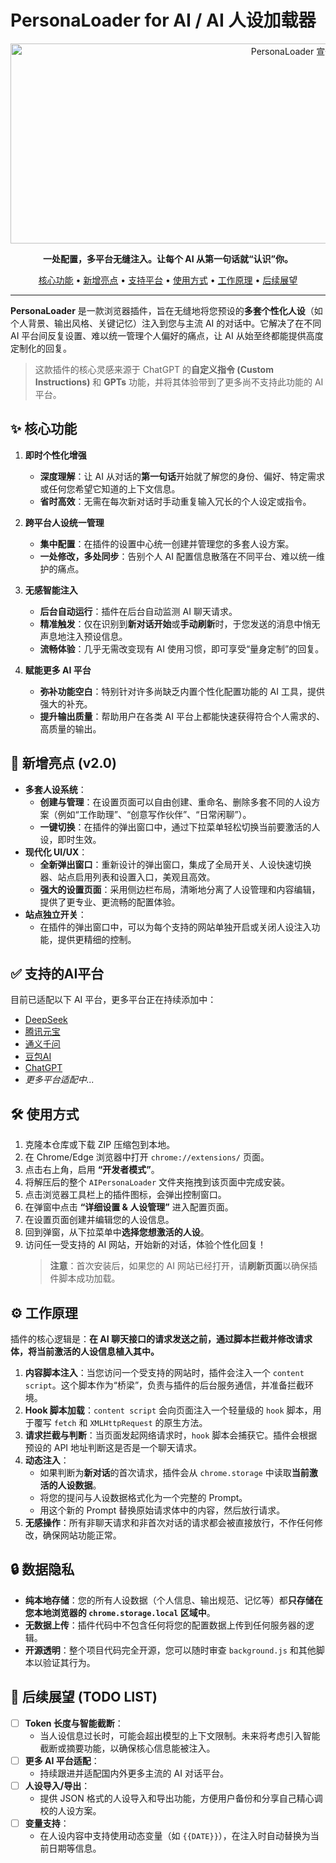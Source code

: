 # PersonaLoader for AI / AI 人设加载器

<p align="center">
  <img src="https://wongjinggitt.github.io/images/%E5%85%B6%E4%BB%96/PersonaLoaderBanner.jpeg" alt="PersonaLoader 宣传图" width="900" height="320">
</p>

<p align="center">
  <strong>一处配置，多平台无缝注入。让每个 AI 从第一句话就“认识”你。</strong>
</p>

<p align="center">
  <a href="#-核心功能">核心功能</a> •
  <a href="#-新增亮点">新增亮点</a> •
  <a href="#-支持的ai平台">支持平台</a> •
  <a href="#-使用方式">使用方式</a> •
  <a href="#-工作原理">工作原理</a> •
  <a href="#-后续展望">后续展望</a>
</p>

---

**PersonaLoader** 是一款浏览器插件，旨在无缝地将您预设的**多套个性化人设**（如个人背景、输出风格、关键记忆）注入到您与主流 AI 的对话中。它解决了在不同 AI 平台间反复设置、难以统一管理个人偏好的痛点，让 AI 从始至终都能提供高度定制化的回复。

> 这款插件的核心灵感来源于 ChatGPT 的**自定义指令 (Custom Instructions)** 和 **GPTs** 功能，并将其体验带到了更多尚不支持此功能的 AI 平台。

## ✨ 核心功能

1.  **即时个性化增强**
    *   **深度理解**：让 AI 从对话的**第一句话**开始就了解您的身份、偏好、特定需求或任何您希望它知道的上下文信息。
    *   **省时高效**：无需在每次新对话时手动重复输入冗长的个人设定或指令。

2.  **跨平台人设统一管理**
    *   **集中配置**：在插件的设置中心统一创建并管理您的多套人设方案。
    *   **一处修改，多处同步**：告别个人 AI 配置信息散落在不同平台、难以统一维护的痛点。

3.  **无感智能注入**
    *   **后台自动运行**：插件在后台自动监测 AI 聊天请求。
    *   **精准触发**：仅在识别到**新对话开始**或**手动刷新**时，于您发送的消息中悄无声息地注入预设信息。
    *   **流畅体验**：几乎无需改变现有 AI 使用习惯，即可享受“量身定制”的回复。

4.  **赋能更多 AI 平台**
    *   **弥补功能空白**：特别针对许多尚缺乏内置个性化配置功能的 AI 工具，提供强大的补充。
    *   **提升输出质量**：帮助用户在各类 AI 平台上都能快速获得符合个人需求的、高质量的输出。

## 🚀 新增亮点 (v2.0)

*   **多套人设系统**：
    *   **创建与管理**：在设置页面可以自由创建、重命名、删除多套不同的人设方案（例如“工作助理”、“创意写作伙伴”、“日常闲聊”）。
    *   **一键切换**：在插件的弹出窗口中，通过下拉菜单轻松切换当前要激活的人设，即时生效。
*   **现代化 UI/UX**：
    *   **全新弹出窗口**：重新设计的弹出窗口，集成了全局开关、人设快速切换器、站点启用列表和设置入口，美观且高效。
    *   **强大的设置页面**：采用侧边栏布局，清晰地分离了人设管理和内容编辑，提供了更专业、更流畅的配置体验。
*   **站点独立开关**：
    *   在插件的弹出窗口中，可以为每个支持的网站单独开启或关闭人设注入功能，提供更精细的控制。

## ✅ 支持的AI平台

目前已适配以下 AI 平台，更多平台正在持续添加中：

*   [DeepSeek](https://chat.deepseek.com/)
*   [腾讯元宝](https://yuanbao.tencent.com/)
*   [通义千问](https://www.tongyi.com/)
*   [豆包AI](https://www.doubao.com/chat/)
*   [ChatGPT](https://chatgpt.com/)
*   *更多平台适配中...*

## 🛠️ 使用方式

1.  克隆本仓库或下载 ZIP 压缩包到本地。
2.  在 Chrome/Edge 浏览器中打开 `chrome://extensions/` 页面。
3.  点击右上角，启用 **“开发者模式”**。
4.  将解压后的整个 `AIPersonaLoader` 文件夹拖拽到该页面中完成安装。
5.  点击浏览器工具栏上的插件图标，会弹出控制窗口。
6.  在弹窗中点击 **“详细设置 & 人设管理”** 进入配置页面。
7.  在设置页面创建并编辑您的人设信息。
8.  回到弹窗，从下拉菜单中**选择您想激活的人设**。
9.  访问任一受支持的 AI 网站，开始新的对话，体验个性化回复！
    > **注意**：首次安装后，如果您的 AI 网站已经打开，请**刷新页面**以确保插件脚本成功加载。

## ⚙️ 工作原理

插件的核心逻辑是：**在 AI 聊天接口的请求发送之前，通过脚本拦截并修改请求体，将当前激活的人设信息植入其中。**

1.  **内容脚本注入**：当您访问一个受支持的网站时，插件会注入一个 `content script`。这个脚本作为“桥梁”，负责与插件的后台服务通信，并准备拦截环境。
2.  **Hook 脚本加载**：`content script` 会向页面注入一个轻量级的 `hook` 脚本，用于覆写 `fetch` 和 `XMLHttpRequest` 的原生方法。
3.  **请求拦截与判断**：当页面发起网络请求时，`hook` 脚本会捕获它。插件会根据预设的 API 地址判断这是否是一个聊天请求。
4.  **动态注入**：
    *   如果判断为**新对话**的首次请求，插件会从 `chrome.storage` 中读取**当前激活的人设数据**。
    *   将您的提问与人设数据格式化为一个完整的 Prompt。
    *   用这个新的 Prompt 替换原始请求体中的内容，然后放行请求。
5.  **无感操作**：所有非聊天请求和非首次对话的请求都会被直接放行，不作任何修改，确保网站功能正常。

## 🔒 数据隐私

*   **纯本地存储**：您的所有人设数据（个人信息、输出规范、记忆等）都**只存储在您本地浏览器的 `chrome.storage.local` 区域中**。
*   **无数据上传**：插件代码中不包含任何将您的配置数据上传到任何服务器的逻辑。
*   **开源透明**：整个项目代码完全开源，您可以随时审查 `background.js` 和其他脚本以验证其行为。

## 📅 后续展望 (TODO LIST)

- [ ] **Token 长度与智能截断**：
    -   当人设信息过长时，可能会超出模型的上下文限制。未来将考虑引入智能截断或摘要功能，以确保核心信息能被注入。
- [ ] **更多 AI 平台适配**：
    -   持续跟进并适配国内外更多主流的 AI 对话平台。
- [ ] **人设导入/导出**：
    -   提供 JSON 格式的人设导入和导出功能，方便用户备份和分享自己精心调校的人设方案。
- [ ] **变量支持**：
    -   在人设内容中支持使用动态变量（如 `{{DATE}}`），在注入时自动替换为当前日期等信息。